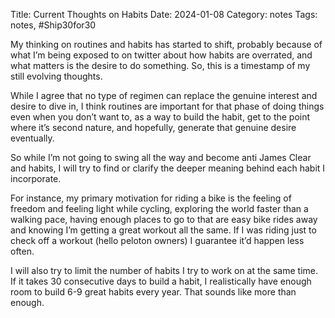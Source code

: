 Title: Current Thoughts on Habits
Date: 2024-01-08
Category: notes
Tags: notes, #Ship30for30

My thinking on routines and habits has started to shift, probably because of what I’m being exposed to on twitter about how habits are overrated, and what matters is the desire to do something. So, this is a timestamp of my still evolving thoughts.

While I agree that no type of regimen can replace the genuine interest and desire to dive in, I think routines are important for that phase of doing things even when you don’t want to, as a way to build the habit, get to the point where it’s second nature, and hopefully, generate that genuine desire eventually.

So while I’m not going to swing all the way and become anti James Clear and habits, I will try to find or clarify the deeper meaning behind each habit I incorporate.

For instance, my primary motivation for riding a bike is the feeling of freedom and feeling light while cycling, exploring the world faster than a walking pace, having enough places to go to that are easy bike rides away and  knowing I’m getting a great workout all the same.
If I was riding just to check off a workout (hello peloton owners) I guarantee it’d happen less often.


I will also try to limit the number of habits I try to work on at the same time. If it takes 30 consecutive days to build a habit, I realistically have enough room to build 6-9 great habits every year. That sounds like more than enough.